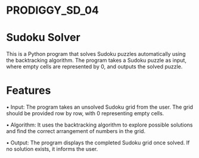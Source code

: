 # PRODIGGY_SD_04
# Sudoku Solver

This is a Python program that solves Sudoku puzzles automatically using the backtracking algorithm. The program takes a Sudoku puzzle as input, where empty cells are represented by 0, and outputs the solved puzzle.

# Features

• Input: The program takes an unsolved Sudoku grid from the user. The grid should be provided row by row, with 0 representing empty cells.

• Algorithm: It uses the backtracking algorithm to explore possible solutions and find the correct arrangement of numbers in the grid.

• Output: The program displays the completed Sudoku grid once solved. If no solution exists, it informs the user.
